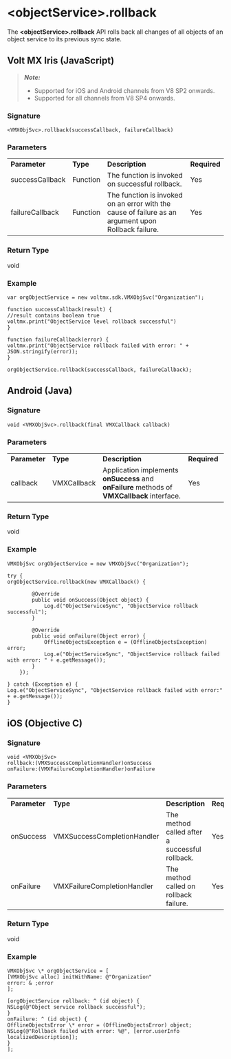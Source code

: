 
# <objectService\>.rollback

The **<objectService\>.rollback** API rolls back all changes of all objects of an object service to its previous sync state.

## Volt MX Iris (JavaScript)

<blockquote>
<em><b>Note:</b></em> 
<ul>
<li>Supported for iOS and Android channels from V8 SP2 onwards.</li>
<li>Supported for all channels from V8 SP4 onwards.</li>
</ul>
</blockquote>

### Signature

```
<VMXObjSvc>.rollback(successCallback, failureCallback)
```

### Parameters

<table style="margin-left: 0;margin-right: auto;mc-table-style: url('Resources/TableStyles/Basic.css');" class="TableStyle-Basic" cellspacing="0"><colgroup><col class="TableStyle-Basic-Column-Column1"> <col class="TableStyle-Basic-Column-Column1"> <col class="TableStyle-Basic-Column-Column1" style="width: 303px;"> <col class="TableStyle-Basic-Column-Column1"></colgroup><tbody><tr class="TableStyle-Basic-Body-Body1"><td style="font-weight: bold;" class="TableStyle-Basic-BodyE-Column1-Body1">Parameter</td><td class="TableStyle-Basic-BodyE-Column1-Body1" style="font-weight: bold;">Type</td><td style="font-weight: bold;" class="TableStyle-Basic-BodyE-Column1-Body1">Description</td><td class="TableStyle-Basic-BodyD-Column1-Body1" style="font-weight: bold;">Required</td></tr><tr class="TableStyle-Basic-Body-Body1"><td class="TableStyle-Basic-BodyE-Column1-Body1">successCallback</td><td class="TableStyle-Basic-BodyE-Column1-Body1">Function</td><td class="TableStyle-Basic-BodyE-Column1-Body1">The function is invoked on successful rollback.</td><td class="TableStyle-Basic-BodyD-Column1-Body1">Yes</td></tr><tr class="TableStyle-Basic-Body-Body1"><td class="TableStyle-Basic-BodyB-Column1-Body1">failureCallback</td><td class="TableStyle-Basic-BodyB-Column1-Body1">Function</td><td class="TableStyle-Basic-BodyB-Column1-Body1">The function is invoked on an error with the cause of failure as an argument upon Rollback failure.</td><td class="TableStyle-Basic-BodyA-Column1-Body1">Yes</td></tr></tbody></table>

### Return Type

void

### Example

```
var orgObjectService = new voltmx.sdk.VMXObjSvc("Organization");

function successCallback(result) {
//result contains boolean true
voltmx.print("ObjectService level rollback successful")
}

function failureCallback(error) {
voltmx.print("ObjectService rollback failed with error: " + JSON.stringify(error));
}

orgObjectService.rollback(successCallback, failureCallback);

```

## Android (Java)

### Signature

```
void <VMXObjSvc>.rollback(final VMXCallback callback)
```

### Parameters

<table style="margin-left: 0;margin-right: auto;mc-table-style: url('Resources/TableStyles/Basic.css');" class="TableStyle-Basic" cellspacing="0"><colgroup><col class="TableStyle-Basic-Column-Column1"> <col class="TableStyle-Basic-Column-Column1"> <col class="TableStyle-Basic-Column-Column1"> <col class="TableStyle-Basic-Column-Column1" style="width: 91px;"></colgroup><tbody><tr class="TableStyle-Basic-Body-Body1"><td style="font-weight: bold;" class="TableStyle-Basic-BodyE-Column1-Body1">Parameter</td><td class="TableStyle-Basic-BodyE-Column1-Body1" style="font-weight: bold;">Type</td><td style="font-weight: bold;" class="TableStyle-Basic-BodyE-Column1-Body1">Description</td><td class="TableStyle-Basic-BodyD-Column1-Body1" style="font-weight: bold;">Required</td></tr><tr class="TableStyle-Basic-Body-Body1"><td class="TableStyle-Basic-BodyB-Column1-Body1">callback</td><td class="TableStyle-Basic-BodyB-Column1-Body1">VMXCallback</td><td class="TableStyle-Basic-BodyB-Column1-Body1">Application implements <b>onSuccess</b> and <b>onFailure</b> methods of <b>VMXCallback</b> interface.</td><td class="TableStyle-Basic-BodyA-Column1-Body1">Yes</td></tr></tbody></table>

### Return Type

void

### Example

```
VMXObjSvc orgObjectService = new VMXObjSvc("Organization");

try {
orgObjectService.rollback(new VMXCallback() {

        @Override
        public void onSuccess(Object object) {
            Log.d("ObjectServiceSync", "ObjectService rollback successful");
        }

        @Override
        public void onFailure(Object error) {
            OfflineObjectsException e = (OfflineObjectsException) error;
            Log.e("ObjectServiceSync", "ObjectService rollback failed with error: " + e.getMessage());
        }
    });

} catch (Exception e) {
Log.e("ObjectServiceSync", "ObjectService rollback failed with error:" + e.getMessage());
}
```

## iOS (Objective C)

### Signature

```
void <VMXObjSvc>  
rollback:(VMXSuccessCompletionHandler)onSuccess  
onFailure:(VMXFailureCompletionHandler)onFailure
```

### Parameters

<table style="margin-left: 0;margin-right: auto;mc-table-style: url('Resources/TableStyles/Basic.css');" class="TableStyle-Basic" cellspacing="0"><colgroup><col class="TableStyle-Basic-Column-Column1"> <col class="TableStyle-Basic-Column-Column1" style="width: 210px;"> <col class="TableStyle-Basic-Column-Column1"> <col class="TableStyle-Basic-Column-Column1"></colgroup><tbody><tr class="TableStyle-Basic-Body-Body1"><td style="font-weight: bold;" class="TableStyle-Basic-BodyE-Column1-Body1">Parameter</td><td class="TableStyle-Basic-BodyE-Column1-Body1" style="font-weight: bold;">Type</td><td style="font-weight: bold;" class="TableStyle-Basic-BodyE-Column1-Body1">Description</td><td class="TableStyle-Basic-BodyD-Column1-Body1" style="font-weight: bold;">Required</td></tr><tr class="TableStyle-Basic-Body-Body1"><td class="TableStyle-Basic-BodyE-Column1-Body1">onSuccess</td><td class="TableStyle-Basic-BodyE-Column1-Body1">VMXSuccessCompletionHandler</td><td class="TableStyle-Basic-BodyE-Column1-Body1">The method called after a successful rollback.</td><td class="TableStyle-Basic-BodyD-Column1-Body1">Yes</td></tr><tr class="TableStyle-Basic-Body-Body1"><td class="TableStyle-Basic-BodyB-Column1-Body1">onFailure</td><td class="TableStyle-Basic-BodyB-Column1-Body1">VMXFailureCompletionHandler</td><td class="TableStyle-Basic-BodyB-Column1-Body1">The method called on rollback failure.</td><td class="TableStyle-Basic-BodyA-Column1-Body1">Yes</td></tr></tbody></table>

### Return Type

void

### Example

```
VMXObjSvc \* orgObjectService = [
[VMXObjSvc alloc] initWithName: @"Organization"
error: & ;error
];

[orgObjectService rollback: ^ (id object) {
NSLog(@"Object service rollback successful");
}
onFailure: ^ (id object) {
OfflineObjectsError \* error = (OfflineObjectsError) object;
NSLog(@"Rollback failed with error: %@", [error.userInfo localizedDescription]);
}
];
```

